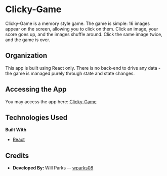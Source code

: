 # Clicky-Game

Clicky-Game is a memory style game. The game is simple: 16 images appear on the screen, allowing you to click on them. Click an image, your score goes up, and the images shuffle around. Click the same image twice, and the game is over.

## Organization

This app is built using React only. There is no back-end to drive any data - the game is managed purely through state and state changes. 

## Accessing the App

You may access the app here: [Clicky-Game](https://ancient-plateau-19079.herokuapp.com/)

## Technologies Used

<b>Built With</b>

-   [React](https://www.reactjs.org)

## Credits

-   <b>Developed By: </b> Will Parks -- [wparks08](https://www.github.com/wparks08)
